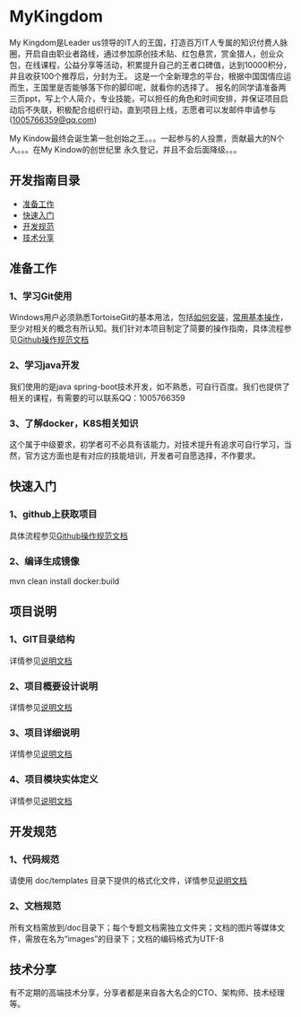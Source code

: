 # MyKingdom

My Kingdom是Leader us领导的IT人的王国，打造百万IT人专属的知识付费人脉圈，开启自由职业者路线，通过参加原创技术贴、红包悬赏，赏金猎人，创业众包，在线课程，公益分享等活动，积累提升自己的王者口碑值，达到10000积分，并且收获100个推荐后，分封为王。
这是一个全新理念的平台，根据中国国情应运而生，王国里是否能够落下你的脚印呢，就看你的选择了。
报名的同学请准备两三页ppt，写上个人简介，专业技能，可以担任的角色和时间安排，并保证项目启动后不失联，积极配合组织行动，直到项目上线，志愿者可以发邮件申请参与(1005766359@qq.com)

My Kindow最终会诞生第一批创始之王。。。一起参与的人投票，贡献最大的N个人。。。在My Kindow的创世纪里 永久登记，并且不会后面降级。。。

## 开发指南目录
* [准备工作](#准备工作)
* [快速入门](#快速入门)
* [开发规范](#开发规范)
* [技术分享](#技术分享)

## 准备工作
###	1、学习Git使用
Windows用户必须熟悉TortoiseGit的基本用法，包括[如何安装](#http://blog.csdn.net/renfufei/article/details/41647937)，[常用基本操作](#http://blog.csdn.net/qx1995318/article/details/52006561)，至少对相关的概念有所认知。我们针对本项目制定了简要的操作指南，具体流程参见[Github操作规范文档](#/doc/develop-guide/github-develop-guide.md)

###	2、学习java开发
我们使用的是java spring-boot技术开发，如不熟悉，可自行百度。我们也提供了相关的课程，有需要的可以联系QQ：1005766359

###	3、了解docker，K8S相关知识
这个属于中级要求，初学者可不必具有该能力，对技术提升有追求可自行学习，当然，官方这方面也是有对应的技能培训，开发者可自愿选择，不作要求。

## 快速入门

###	1、github上获取项目
具体流程参见[Github操作规范文档](#/doc/develop-guide/github-develop-guide.md)

###	2、编译生成镜像
mvn clean install docker:build

## 项目说明
###	1、GIT目录结构

详情参见[说明文档](#)

###	2、项目概要设计说明

详情参见[说明文档](#)

###	3、项目详细说明

详情参见[说明文档](#)

###	4、项目模块实体定义

详情参见[说明文档](#)

## 开发规范
###	1、代码规范
请使用 doc/templates 目录下提供的格式化文件，详情参见[说明文档](#/doc/templates/README.md)

###	2、文档规范
所有文档需放到/doc目录下；每个专题文档需独立文件夹；文档的图片等媒体文件，需放在名为“images”的目录下；文档的编码格式为UTF-8

## 技术分享
有不定期的高端技术分享，分享者都是来自各大名企的CTO、架构师、技术经理等。
